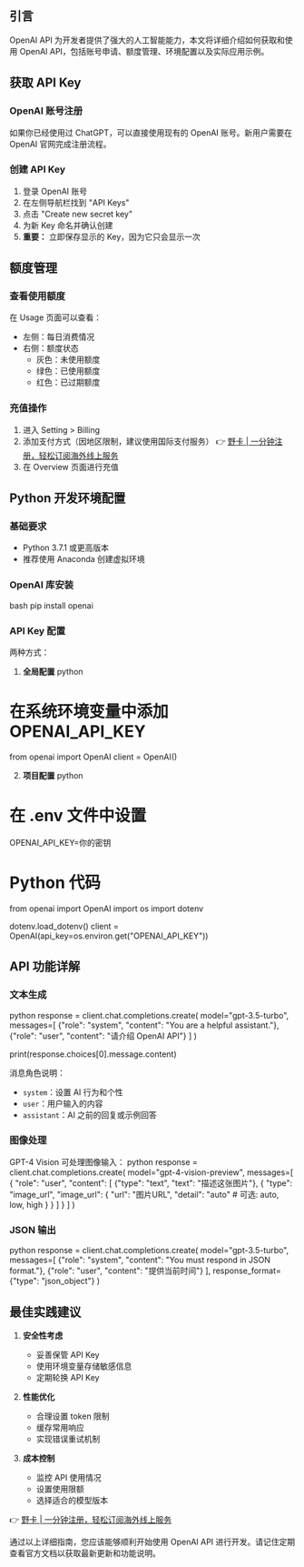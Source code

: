 ## **引言**

OpenAI API 为开发者提供了强大的人工智能能力，本文将详细介绍如何获取和使用 OpenAI API，包括账号申请、额度管理、环境配置以及实际应用示例。

## **获取 API Key**

### **OpenAI 账号注册**

如果你已经使用过 ChatGPT，可以直接使用现有的 OpenAI 账号。新用户需要在 OpenAI 官网完成注册流程。

### **创建 API Key**

1. 登录 OpenAI 账号
2. 在左侧导航栏找到 "API Keys"
3. 点击 "Create new secret key"
4. 为新 Key 命名并确认创建
5. **重要：** 立即保存显示的 Key，因为它只会显示一次

## **额度管理**

### **查看使用额度**

在 Usage 页面可以查看：
- 左侧：每日消费情况
- 右侧：额度状态
  * 灰色：未使用额度
  * 绿色：已使用额度
  * 红色：已过期额度

### **充值操作**

1. 进入 Setting > Billing
2. 添加支付方式（因地区限制，建议使用国际支付服务）
👉 [野卡 | 一分钟注册，轻松订阅海外线上服务](https://bit.ly/bewildcard)
3. 在 Overview 页面进行充值

## **Python 开发环境配置**

### **基础要求**
- Python 3.7.1 或更高版本
- 推荐使用 Anaconda 创建虚拟环境

### **OpenAI 库安装**
bash
pip install openai


### **API Key 配置**

两种方式：

1. **全局配置**
python
# 在系统环境变量中添加 OPENAI_API_KEY
from openai import OpenAI
client = OpenAI()


2. **项目配置**
python
# 在 .env 文件中设置
OPENAI_API_KEY=你的密钥

# Python 代码
from openai import OpenAI
import os
import dotenv

dotenv.load_dotenv()
client = OpenAI(api_key=os.environ.get("OPENAI_API_KEY"))


## **API 功能详解**

### **文本生成**

python
response = client.chat.completions.create(
    model="gpt-3.5-turbo",
    messages=[
        {"role": "system", "content": "You are a helpful assistant."},
        {"role": "user", "content": "请介绍 OpenAI API"}
    ]
)

print(response.choices[0].message.content)


消息角色说明：
- `system`：设置 AI 行为和个性
- `user`：用户输入的内容
- `assistant`：AI 之前的回复或示例回答

### **图像处理**

GPT-4 Vision 可处理图像输入：
python
response = client.chat.completions.create(
    model="gpt-4-vision-preview",
    messages=[
        {
            "role": "user",
            "content": [
                {"type": "text", "text": "描述这张图片"},
                {
                    "type": "image_url",
                    "image_url": {
                        "url": "图片URL",
                        "detail": "auto"  # 可选: auto, low, high
                    }
                }
            ]
        }
    ]
)


### **JSON 输出**

python
response = client.chat.completions.create(
    model="gpt-3.5-turbo",
    messages=[
        {"role": "system", "content": "You must respond in JSON format."},
        {"role": "user", "content": "提供当前时间"}
    ],
    response_format={"type": "json_object"}
)


## **最佳实践建议**

1. **安全性考虑**
   - 妥善保管 API Key
   - 使用环境变量存储敏感信息
   - 定期轮换 API Key

2. **性能优化**
   - 合理设置 token 限制
   - 缓存常用响应
   - 实现错误重试机制

3. **成本控制**
   - 监控 API 使用情况
   - 设置使用限额
   - 选择适合的模型版本

👉 [野卡 | 一分钟注册，轻松订阅海外线上服务](https://bit.ly/bewildcard)

通过以上详细指南，您应该能够顺利开始使用 OpenAI API 进行开发。请记住定期查看官方文档以获取最新更新和功能说明。